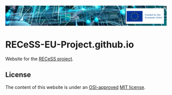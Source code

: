 ![funding logo](https://raw.githubusercontent.com/RECeSS-EU-Project/RECeSS-EU-Project.github.io/main/assets/images/header%2BEU_rescale.jpg)

# RECeSS-EU-Project.github.io

Website for the [RECeSS project](http://recess-eu-project.github.io/). 

## License 

The content of this website is under an [OSI-approved](https://opensource.org/licenses/) [MIT license](https://raw.githubusercontent.com/RECeSS-EU-Project/RECeSS-EU-Project.github.io/main/LICENSE).